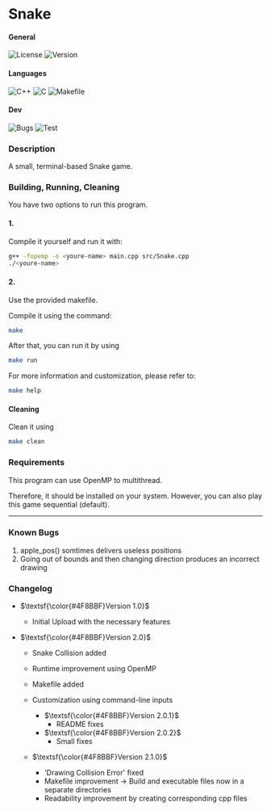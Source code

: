 # Snake

#### General

![License](https://img.shields.io/badge/License-MIT-%2300599C.svg?style=for-the-badge)
![Version](https://img.shields.io/badge/Version-2.1.0-%2300599C.svg?style=for-the-badge)

#### Languages

![C++](https://img.shields.io/badge/c++-%2300599C.svg?style=for-the-badge&logo=c%2B%2B&logoColor=white)
![C](https://img.shields.io/badge/C-gray?style=for-the-badge&logo=c&logoColor=white)
![Makefile](https://img.shields.io/badge/Makefile-%23008FBA.svg?style=for-the-badge&logo=make&logoColor=white)

#### Dev

![Bugs](https://img.shields.io/badge/Known_Bugs-2-%2300599C.svg?style=for-the-badge)
![Test](https://img.shields.io/badge/Tests_Passed-0/0-%2300599C.svg?style=for-the-badge)

### Description

A small, terminal-based Snake game.

### Building, Running, Cleaning

You have two options to run this program.

#### 1.

Compile it yourself and run it with:

```bash
g++ -fopemp -o <youre-name> main.cpp src/Snake.cpp
./<youre-name>
```

#### 2.

Use the provided makefile.

Compile it using the command:

```bash
make
```

After that, you can run it by using

```bash
make run
```

For more information and customization, please refer to: 

```bash
make help
```

#### Cleaning

Clean it using

```bash
make clean
```

### Requirements

This program can use OpenMP to multithread.

Therefore, it should be installed on your system. However, you can also play this game sequential (default).

---

### Known Bugs

1. apple\_pos() somtimes delivers useless positions
2. Going out of bounds and then changing direction produces an incorrect drawing

### Changelog

- $\textsf{\color{#4F8BBF}Version 1.0}$
  - Initial Upload with the necessary features

- $\textsf{\color{#4F8BBF}Version 2.0}$
  - Snake Collision added
  - Runtime improvement using OpenMP
  - Makefile added
  - Customization using command-line inputs

    - $\textsf{\color{#4F8BBF}Version 2.0.1}$
      - README fixes
    - $\textsf{\color{#4F8BBF}Version 2.0.2}$
      - Small fixes
  - $\textsf{\color{#4F8BBF}Version 2.1.0}$
    - 'Drawing Collision Error' fixed
    - Makefile improvement -> Build and executable files now in a separate directories
    - Readability improvement by creating corresponding cpp files
